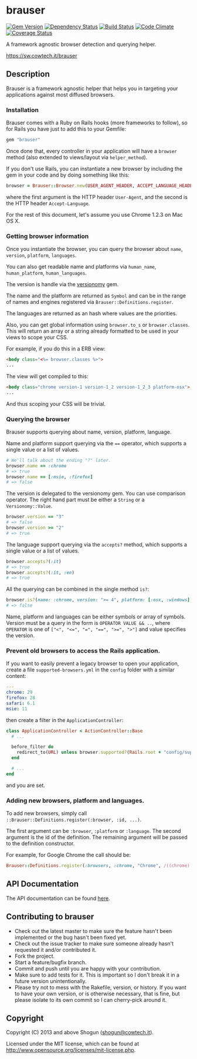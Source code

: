 # brauser

[![Gem Version](https://badge.fury.io/rb/brauser.png)](http://badge.fury.io/rb/brauser)
[![Dependency Status](https://gemnasium.com/ShogunPanda/brauser.png?travis)](https://gemnasium.com/ShogunPanda/brauser)
[![Build Status](https://secure.travis-ci.org/ShogunPanda/brauser.png?branch=master)](http://travis-ci.org/ShogunPanda/brauser)
[![Code Climate](https://codeclimate.com/github/ShogunPanda/brauser.png)](https://codeclimate.com/github/ShogunPanda/brauser)
[![Coverage Status](https://coveralls.io/repos/github/ShogunPanda/brauser/badge.svg?branch=master)](https://coveralls.io/github/ShogunPanda/brauser?branch=master)

A framework agnostic browser detection and querying helper.

https://sw.cowtech.it/brauser

## Description

Brauser is a framework agnostic helper that helps you in targeting your applications against most diffused browsers.

### Installation

Brauser comes with a Ruby on Rails hooks (more frameworks to follow), so for Rails you have just to add this to your Gemfile:

```ruby
gem "brauser"
```

Once done that, every controller in your application will have a `browser` method (also extended to views/layout via `helper_method`).

If you don't use Rails, you can instantiate a new browser by including the gem in your code and by doing something like this:

```ruby
browser = Brauser::Browser.new(USER_AGENT_HEADER, ACCEPT_LANGUAGE_HEADER)
```

where the first argument is the HTTP header `User-Agent`, and the second is the HTTP header `Accept-Language`.

For the rest of this document, let's assume you use Chrome 1.2.3 on Mac OS X.

### Getting browser information

Once you instantiate the browser, you can query the browser about `name`, `version`, `platform`, `languages`.

You can also get readable name and platforms via `human_name`, `human_platform`, `human_languages`.

The version is handle via the [versionomy](http://dazuma.github.io/versionomy/) gem.

The name and the platform are returned as `Symbol` and can be in the range of names and engines registered via `Brauser::Definitions.register`.

The languages are returned as an hash where values are the priorities.

Also, you can get global information using `browser.to_s` or `browser.classes`. This will return an array or a string already formatted to be used in your views to scope your CSS.

For example, if you do this in a ERB view:

```html
<body class="<%= browser.classes %>">
...
```

The view will get compiled to this:

```html
<body class="chrome version-1 version-1_2 version-1_2_3 platform-osx">
...
```

And thus scoping your CSS will be trivial.

### Querying the browser

Brauser supports querying about name, version, platform, language.

Name and platform support querying via the `==` operator, which supports a single value or a list of values.

```ruby
# We'll talk about the ending "?" later.
browser.name == :chrome
# => true
browser.name == [:msie, :firefox]
# => false
```

The version is delegated to the versionomy gem. You can use comparison operator. The right hand part must be either a `String` or a `Versionomy::Value`.

```ruby
browser.version == "3"
# => false
browser.version >= "2"
# => true
```

The language support querying via the `accepts?` method, which supports a single value or a list of values.

```ruby
browser.accepts?(:it)
# => true
browser.accepts?(:it, :en)
# => true
```

All the querying can be combined in the single method `is?`:

```ruby
browser.is?(name: :chrome, version: ">= 4", platform: [:osx, :windows], languages: :it)
# => false
```

Name, platform and languages can be either symbols or array of symbols. Version must be a query in the form is `OPERATOR VALUE && ..`,
where `OPERATOR` is one of `["<", "<=", "=", "==", ">=", ">"]` and value specifies the version.

### Prevent old browsers to access the Rails application.

If you want to easily prevent a legacy browser to open your application, create a file `supported-browsers.yml` in the `config` folder with a similar content:

```yaml
---
chrome: 29
firefox: 28
safari: 6.1
msie: 11
```

then create a filter in the `ApplicationController`:

```ruby
class ApplicationController < ActionController::Base
  # ...

  before_filter do
    redirect_to(URL) unless browser.supported?(Rails.root + "config/supported-browsers.yml")
  end

  # ...
end
```

and you are set.

### Adding new browsers, platform and languages.

To add new browsers, simply call `::Brauser::Definitions.register(:browser, :id, ...)`.

The first argument can be `:browser`, `:platform` or `:language`.
The second argument is the id of the definition.
The remaining argument will be passed to the definition constructor.

For example, for Google Chrome the call should be:

```ruby
Brauser::Definitions.register(:browsers, :chrome, "Chrome", /((chrome)|(chromium))/i, /(.+Chrom[a-z]+\/)([a-z0-9.]+)/i)
```

## API Documentation

The API documentation can be found [here](https://sw.cowtech.it/brauser/docs).

## Contributing to brauser

* Check out the latest master to make sure the feature hasn't been implemented or the bug hasn't been fixed yet.
* Check out the issue tracker to make sure someone already hasn't requested it and/or contributed it.
* Fork the project.
* Start a feature/bugfix branch.
* Commit and push until you are happy with your contribution.
* Make sure to add tests for it. This is important so I don't break it in a future version unintentionally.
* Please try not to mess with the Rakefile, version, or history. If you want to have your own version, or is otherwise necessary, that is fine, but please isolate to its own commit so I can cherry-pick around it.

## Copyright

Copyright (C) 2013 and above Shogun (shogun@cowtech.it).

Licensed under the MIT license, which can be found at http://www.opensource.org/licenses/mit-license.php.
